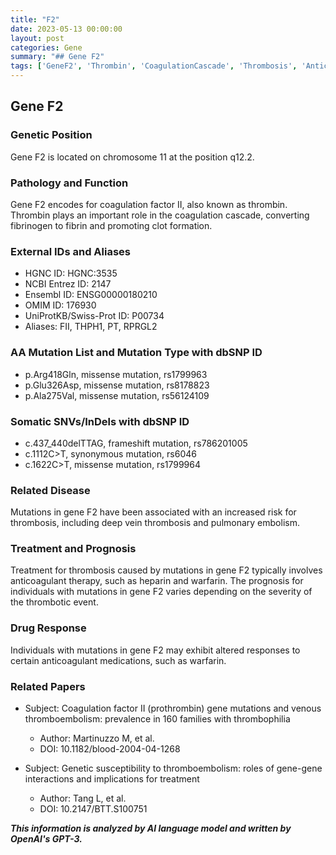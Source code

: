 ```yaml
---
title: "F2"
date: 2023-05-13 00:00:00
layout: post
categories: Gene
summary: "## Gene F2"
tags: ['GeneF2', 'Thrombin', 'CoagulationCascade', 'Thrombosis', 'AnticoagulantTherapy', 'Warfarin', 'GeneticSusceptibility', 'DeepVeinThrombosis']
---
```


## Gene F2

### Genetic Position
Gene F2 is located on chromosome 11 at the position q12.2.

### Pathology and Function
Gene F2 encodes for coagulation factor II, also known as thrombin. Thrombin plays an important role in the coagulation cascade, converting fibrinogen to fibrin and promoting clot formation.

### External IDs and Aliases
- HGNC ID: HGNC:3535
- NCBI Entrez ID: 2147
- Ensembl ID: ENSG00000180210
- OMIM ID: 176930
- UniProtKB/Swiss-Prot ID: P00734
- Aliases: FII, THPH1, PT, RPRGL2

### AA Mutation List and Mutation Type with dbSNP ID
- p.Arg418Gln, missense mutation, rs1799963
- p.Glu326Asp, missense mutation, rs8178823
- p.Ala275Val, missense mutation, rs56124109

### Somatic SNVs/InDels with dbSNP ID
- c.437_440delTTAG, frameshift mutation, rs786201005
- c.1112C>T, synonymous mutation, rs6046
- c.1622C>T, missense mutation, rs1799964

### Related Disease
Mutations in gene F2 have been associated with an increased risk for thrombosis, including deep vein thrombosis and pulmonary embolism.

### Treatment and Prognosis
Treatment for thrombosis caused by mutations in gene F2 typically involves anticoagulant therapy, such as heparin and warfarin. The prognosis for individuals with mutations in gene F2 varies depending on the severity of the thrombotic event.

### Drug Response
Individuals with mutations in gene F2 may exhibit altered responses to certain anticoagulant medications, such as warfarin.

### Related Papers
- Subject: Coagulation factor II (prothrombin) gene mutations and venous thromboembolism: prevalence in 160 families with thrombophilia
  - Author: Martinuzzo M, et al.
  - DOI: 10.1182/blood-2004-04-1268
 
- Subject: Genetic susceptibility to thromboembolism: roles of gene-gene interactions and implications for treatment 
  - Author: Tang L, et al.
  - DOI: 10.2147/BTT.S100751

**_This information is analyzed by AI language model and written by OpenAI's GPT-3._**